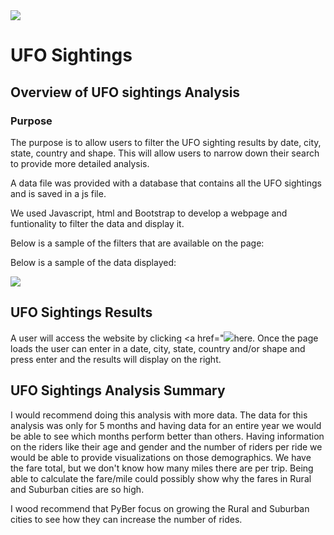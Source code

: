 <img src="https://github.com/andralobo/Module11-Challenge/blob/main/static/images/nasa.jpg?raw=true">

# UFO Sightings 
## Overview of UFO sightings Analysis
### Purpose


The purpose is to allow users to filter the UFO sighting results by date, city, state, country and shape. This will allow users to narrow down their search to provide more detailed analysis.

A data file was provided with a database that contains all the UFO sightings and is saved in a js file.

We used Javascript, html and Bootstrap to develop a webpage and funtionality to filter the data and display it.

Below is a sample of the filters that are available on the page:

Below is a sample of the data displayed:

<img src="https://github.com/andralobo/Challenge-11/blob/main/images/data.png?raw=true">

## UFO Sightings Results

A user will access the website by clicking <a href="<img src="https://github.com/andralobo/Challenge-12/blob/main/static/images/nasa.html">here</a>.  Once the page loads the user can enter in a date, city, state, country and/or shape and press enter and the results will display on the right.


## UFO Sightings Analysis Summary
I would recommend doing this analysis with more data.  The data for this analysis was only for 5 months and having data for an entire year we would be able to see which months perform better than others. Having information on the riders like their age and gender and the number of riders per ride we would be able to provide visualizations on those demographics.  We have the fare total, but we don't know how many miles there are per trip.  Being able to calculate the fare/mile could possibly show why the fares in Rural and Suburban cities are so high.

I wood recommend that PyBer focus on growing the Rural and Suburban cities to see how they can increase the number of rides.  
